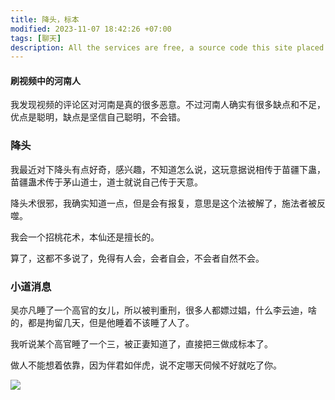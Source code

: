 ```yaml
---
title: 降头，标本
modified: 2023-11-07 18:42:26 +07:00
tags: [聊天]
description: All the services are free, a source code this site placed on github repository and intergration with netlify service, another service that you can use is github page for hosting your own static site. 
---
```


####  刷视频中的河南人

我发现视频的评论区对河南是真的很多恶意。不过河南人确实有很多缺点和不足，优点是聪明，缺点是坚信自己聪明，不会错。

### 降头

我最近对下降头有点好奇，感兴趣，不知道怎么说，这玩意据说相传于苗疆下蛊，苗疆蛊术传于茅山道士，道士就说自己传于天意。

降头术很邪，我确实知道一点，但是会有报复，意思是这个法被解了，施法者被反噬。

我会一个招桃花术，本仙还是擅长的。

算了，这都不多说了，免得有人会，会者自会，不会者自然不会。

### 小道消息

吴亦凡睡了一个高官的女儿，所以被判重刑，很多人都嫖过娼，什么李云迪，啥的，都是拘留几天，但是他睡着不该睡了人了。

我听说某个高官睡了一个三，被正妻知道了，直接把三做成标本了。

做人不能想着依靠，因为伴君如伴虎，说不定哪天伺候不好就吃了你。



![](https://img-4l1.pages.dev/%40AY~US~61KN64PHPQ]C%7BOIS.png)




